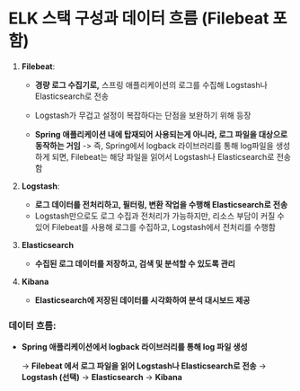 # ELK 스택 구성과 데이터 흐름 (Filebeat 포함)

1. **Filebeat**: 

   - **경량 로그 수집기로,** 스프링 애플리케이션의 로그를 수집해 Logstash나 Elasticsearch로 전송

   - Logstash가 무겁고 설정이 복잡하다는 단점을 보완하기 위해 등장
   - **Spring 애플리케이션 내에 탑재되어 사용되는게 아니라, 로그 파일을 대상으로 동작하는 거임** 
     -> 즉, Spring에서 logback 라이브러리를 통해 log파일을 생성하게 되면, Filebeat는 해당 파일을 읽어서 Logstash나 Elasticsearch로 전송함

2. **Logstash**: 

   - **로그 데이터를 전처리하고, 필터링, 변환 작업을 수행해 Elasticsearch로 전송**
   - Logstash만으로도 로그 수집과 전처리가 가능하지만, 리소스 부담이 커질 수 있어 Filebeat를 사용해 로그를 수집하고, Logstash에서 전처리를 수행함

3. **Elasticsearch**

   - **수집된 로그 데이터를 저장하고, 검색 및 분석할 수 있도록 관리**

4. **Kibana**

   - **Elasticsearch에 저장된 데이터를 시각화하여 분석 대시보드 제공**

   

### 데이터 흐름:
- **Spring 애플리케이션에서 logback 라이브러리를 통해 log 파일 생성** 

  → **Filebeat 에서 로그 파일을 읽어 Logstash나 Elasticsearch로 전송**
  → **Logstash (선택)**
  → **Elasticsearch**
  → **Kibana**
